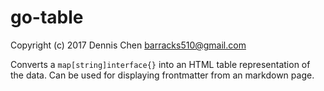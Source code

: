 go-table
========

Copyright (c) 2017 Dennis Chen <barracks510@gmail.com>

Converts a `map[string]interface{}` into an HTML table representation of the
data. Can be used for displaying frontmatter from an markdown page.
